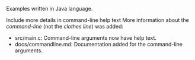 Examples written in Java language.

Include more details in command-line help text
More information about the *command-line* (not the *clothes line*) was added:
* src/main.c: Command-line arguments now have help text.
* docs/commandline.md: Documentation added for the command-line arguments.

